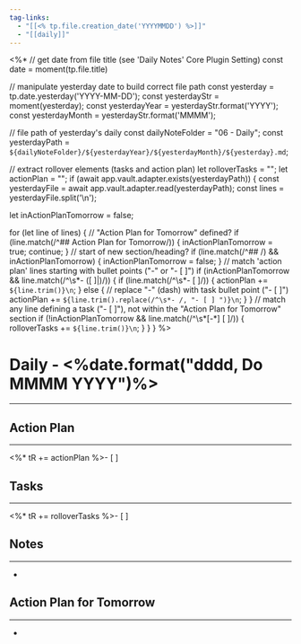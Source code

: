 ```yaml
---
tag-links:
  - "[[<% tp.file.creation_date('YYYYMMDD') %>]]"
  - "[[daily]]"
---
```

<%*
// get date from file title (see 'Daily Notes' Core Plugin Setting)
const date = moment(tp.file.title)

// manipulate yesterday date to build correct file path
const yesterday = tp.date.yesterday('YYYY-MM-DD');
const yesterdayStr = moment(yesterday);
const yesterdayYear = yesterdayStr.format('YYYY');
const yesterdayMonth = yesterdayStr.format('MMMM');

// file path of yesterday's daily
const dailyNoteFolder = "06 - Daily";
const yesterdayPath = `${dailyNoteFolder}/${yesterdayYear}/${yesterdayMonth}/${yesterday}.md`;

// extract rollover elements (tasks and action plan)
let rolloverTasks = "";
let actionPlan = "";
if (await app.vault.adapter.exists(yesterdayPath)) {
  const yesterdayFile = await app.vault.adapter.read(yesterdayPath);
  const lines = yesterdayFile.split('\n');
  
  let inActionPlanTomorrow = false;
  
  for (let line of lines) {
    // "Action Plan for Tomorrow" defined?
	if (line.match(/^## Action Plan for Tomorrow/)) { 
	    inActionPlanTomorrow = true;
	    continue;
	}
	// start of new section/heading?
	if (line.match(/^## /) && inActionPlanTomorrow) {
		inActionPlanTomorrow = false;
	}
	// match 'action plan' lines starting with bullet points ("-" or "- [ ]")
	if (inActionPlanTomorrow && line.match(/^\s*- (\[ \]|)/)) {
		if (line.match(/^\s*- \[ \]/)) {
			actionPlan += `${line.trim()}\n`;
		} else {
			// replace "-" (dash) with task bullet point ("- [ ]")
			actionPlan += `${line.trim().replace(/^\s*- /, "- [ ] ")}\n`;
		}
	}
	// match any line defining a task ("- [ ]"), not within the "Action Plan for Tomorrow" section
	if (!inActionPlanTomorrow && line.match(/^\s*[-*] \[ \]/)) {
		rolloverTasks += `${line.trim()}\n`;
	}
  }
}
%>
# Daily - <%date.format("dddd, Do MMMM YYYY")%>
---

## Action Plan
---
<%* tR += actionPlan %>- [ ] 

## Tasks
---
<%* tR += rolloverTasks %>- [ ] 

## Notes
---
- 

## Action Plan for Tomorrow
___
- 